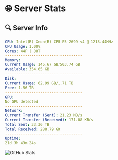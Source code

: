 # 🌐 Server Stats
## 🔍 Server Info
```yaml
CPU: Intel(R) Xeon(R) CPU E5-2699 v4 @ 1213.44MHz
CPU Usage: 1.00%
Cores: 44P | 88T
-----------------------------------
Memory:
Current Usage: 145.67 GB/503.74 GB
Available: 354.65 GB
-----------------------------------
Disk:
Current Usage: 62.99 GB/1.71 TB
Free: 1.56 TB
-----------------------------------
GPU:
No GPU detected
-----------------------------------
Network:
Current Transfer (Sent): 21.23 MB/s
Current Transfer (Received): 171.08 KB/s
Total Sent: 33.36 TB
Total Received: 288.79 GB
-----------------------------------
Uptime:
21d 3h 43m 24s
```
![GitHub Stats](https://img.shields.io/badge/Updated-2025-03-29_01:06:13-blue)